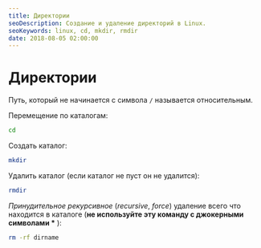 ```yaml
---
title: Директории
seoDescription: Создание и удаление директорий в Linux.
seoKeywords: linux, cd, mkdir, rmdir
date: 2018-08-05 02:00:00
---
```

# Директории

Путь, который не начинается с символа `/` называется относительным.

Перемещение по каталогам:
```bash
cd
```

Создать каталог:
```bash
mkdir
```

Удалить каталог (если каталог не пуст он не удалится):
```bash
rmdir 
```

*Принудительное рекурсивное* (*recursive*, *force*) удаление всего что находится в каталоге (**не используйте эту команду с джокерными символами \*** ): 
```bash
rm -rf dirname
``` 